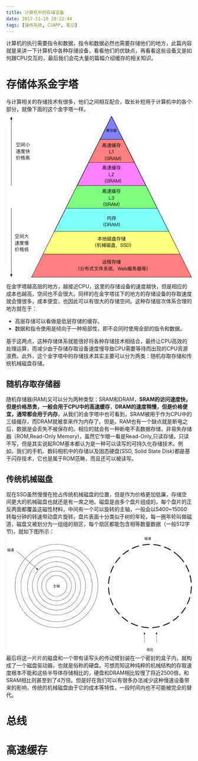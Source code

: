 ```yaml
---
title: 计算机中的存储设备
date: 2017-11-10 20:22:44
tags: [操作系统, CSAPP, 笔记]
---
```

计算机的执行需要指令和数据，指令和数据必然也需要存储他们的地方，此篇内容就是来讲一下计算机中各种存储设备，看看他们的优缺点，再看看这些设备又是如何跟CPU交互的，最后我们会花大量的篇幅介绍缓存的相关知识。

# 存储体系金字塔
与计算相关的存储技术有很多，他们之间相互配合，取长补短用于计算机中的各个部分，就像下面的这个金字塔一样。
![image](计算机中的存储设备/pyramid.png)
在金字塔越高层的地方，越接近CPU，这里的存储设备的速度越快，但是相应的成本也越高，空间也不会很大。同样的在金字塔往下的地方的存储设备的存取速度就会慢很多，成本便宜，也因此可以有很大的存储空间。这种存储层次体系合理的地方就在于：
* 高层存储可以看做是低层存储的缓存。
* 数据和指令使用是倾向于一种局部性，即不会同时使用全部的指令和数据。

基于这两点，这种存储体系就能很好将各种存储技术相结合，最终让CPU高效的处理运算，而减少由于存储存取设备速度慢导致CPU需要等待而出现的CPU资源浪费。此外，这个金字塔中的存储技术其实主要可以分为两类：随机存取存储和传统机械磁盘存储。

## 随机存取存储器
随机存储器(RAM)又可以分为两种类型：SRAM和DRAM，**SRAM的访问速度快，但是价格昂贵，一般会用于CPU中的高速缓存**，**DRAM的速度稍慢，但是价格便宜，通常都会用于内存**。从我们的金字塔中也可看到，SRAM被用于作为CPU中的三级缓存，而DRAM就被拿来作为内存了。但是，RAM也有一个缺点就是断电之后，数据是会丢失不被保存的。相应的就会有一种断电不丢数据存储，非易失存储器（ROM,Read-Only Memory)，虽然它乍眼一看是Read-Only,只读存储，只读不写，但是其实说起ROM基本都认为是一种可以读写的可持久化存储技术。例如，我们的手机、数码相机中的存储以及固态硬盘(SSD, Solid State Disk)都是基于闪存技术，它也是属于ROM范畴，而且还可以被读写。

## 传统机械磁盘
现在SSD虽然慢慢在抢占传统机械磁盘的位置，但是作为价格更加低廉，存储空间更大的机械磁盘也就还是有一席之地。磁盘是由多个盘片组成的，每个盘片的正反两面都覆盖这磁性材料，中间有一个可以旋转的主轴，一般会以5400~15000转每分钟的转速带动盘片旋转。盘片表面十分类似于树的年轮，每一圈年轮叫做磁道，磁盘又被划分为一组组的扇区，每个扇区都能包含相等数量数据（一般512字节)，就如下图所示：
![image](计算机中的存储设备/platter.png)
最后将这一片片的磁盘和一个带有读写头的传动臂封装在一个密封的盒子内，就构成了一个磁盘驱动器，也就是俗称的硬盘。可想而知这种纯粹的机械结构的存取速度根本不能和这些半导体存储相比的，硬盘和DRAM相比较慢了将近2500倍，和SRAM相比则甚至到了4万倍。但是好在我们可以有很多办法减少这种慢速设备带来的影响，传统的机械磁盘由于它的成本等特性，一段时间内也不可能被完全的替代。

# 总线

# 高速缓存